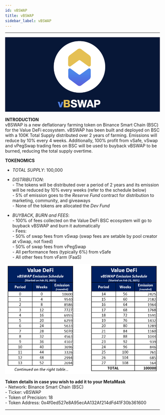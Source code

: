 ```yaml
---
id: vBSWAP
title: vBSWAP
sidebar_label: vBSWAP
---
```


---

![vbswap](img/vbswap2.png)

**INTRODUCTION**  
vBSWAP is a new deflationary farming token on Binance Smart Chain (BSC) for the Value DeFi ecosystem. vBSWAP has been built and deployed on BSC with a 100K Total Supply distributed over 2 years of farming. Emissions will reduce by 10% every 4 weeks. Additionally, 100% profit from vSafe, vSwap and vPegSwap trading fees on BSC will be used to buyback vBSWAP to be burned, reducing the total supply overtime.
  
  
**TOKENOMICS**
  - _TOTAL SUPPLY_: 100,000

  - _DISTRIBUTION_:  
        - The tokens will be distributed over a period of 2 years and its emission will be reduced by 10% every weeks (refer to the schedule below)  
        - 5% of emission goes to the _Reserve Fund_ contract for distribution to marketing, community, and giveaways  
        - None of the tokens are allocated the _Dev Fund_  

  - _BUYBACK, BURN and FEES_:  
        - 100% of fees collected on the Value DeFi BSC ecosystem will go to buyback vBSWAP and burn it automatically  
        - Fees:  
               - 50% of swap fees from vSwap (swap fees are setable by pool creator at vSwap, not fixed)  
               - 50% of swap fees from vPegSwap  
               - All performance fees (typically 6%) from vSafe  
               - All other fees from vFarm (FaaS)  
  
![vbswap](img/vbswapdistribution.png)

**Token details in case you wish to add it to your MetaMask**  
    - Network: Binance Smart Chain (BSC)  
    - Ticker: vBSWAP  
    - Token of Precision: 18  
    - Token Address: 0x4f0ed527e8A95ecAA132Af214dFd41F30b361600  

---
